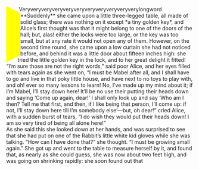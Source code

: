
<head>
<meta charset='UTF-8'>
<link rel=stylesheet href='./reset.css'>
<link rel=stylesheet href='./printing-page-demo.css'>

<style>

.line {
  display:                inline-block;
  width:                  100%;
  text-align-last:        justify; }
.line[first]               { letter-spacing:  0.1px; }
.line:nth-last-of-type(2n+1) { background-color:  skyblue; }
.line[first]               { color:  green; }
.line[last]                {
  color:                  red;
  text-align:             center;
  text-align-last:        center; }
.line[index="5"]           { color:  blue; }
/*div .line:nth-of-type(-n+2)    { color:  #f00; }*/


pusher {
  display:                block;
  float:                  left;
  clear:                  both;
  --path:
    0mm   0mm,
    10mm  5mm,
    10mm  10mm,
    10mm  15mm,
    10mm  20mm,
    10mm  25mm,
    10mm  30mm,
    10mm  35mm,
    0mm  40mm;
  shape-outside:          polygon( var(--path) );
  clip-path:              polygon( var(--path) );
  background-color:       yellow;
  height:                 80mm;
  width:                  80mm;
  outline:                1px dotted blue; }


</style>


</head>

<div class=tracker>
<pusher></pusher>
<div data-lining>Very&shy;very&shy;very&shy;very&shy;very&shy;very&shy;very&shy;very&shy;very&shy;very&shy;very&shy;long&shy;word **Suddenly** she came upon a little three-legged table, all made of solid glass; there was nothing on it except *a tiny golden key*, and Alice’s first thought was that it might belong to one of the doors of the hall; but, alas! either the locks were too large, or the key was too small, but at any rate it would not open any of them. However, on the second time round, she came upon a low curtain she had not noticed before, and behind it was a little door about fifteen inches high: she tried the little golden key in the lock, and to her great delight it fitted!</div>
<div data-lining>“I’m sure those are not the right words,” said poor Alice, and her eyes filled with tears again as she went on, “I must be Mabel after all, and I shall have to go and live in that poky little house, and have next to no toys to play with, and oh! ever so many lessons to learn! No, I’ve made up my mind about it; if I’m Mabel, I’ll stay down here! It’ll be no use their putting their heads down and saying ‘Come up again, dear!’ I shall only look up and say ‘Who am I then? Tell me that first, and then, if I like being that person, I’ll come up: if not, I’ll stay down here till I’m somebody else’—but, oh dear!” cried Alice, with a sudden burst of tears, “I do wish they would put their heads down! I am so very tired of being all alone here!”</div>
<div data-lining>As she said this she looked down at her hands, and was surprised to see that she had put on one of the Rabbit’s little white kid gloves while she was talking. “How can I have done that?” she thought. “I must be growing small again.” She got up and went to the table to measure herself by it, and found that, as nearly as she could guess, she was now about two feet high, and was going on shrinking rapidly: she soon found out that</div>
</div>


<script src='/browserified/mudom.js'></script>
<script src='./mudom2.js'></script>

